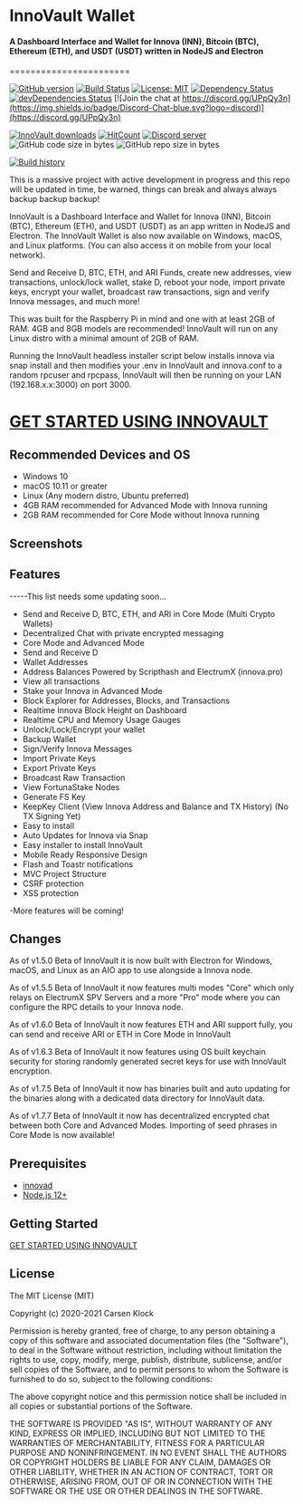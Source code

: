 # InnoVault Wallet


#### A Dashboard Interface and Wallet for Innova (INN), Bitcoin (BTC), Ethereum (ETH), and USDT (USDT) written in NodeJS and Electron
=======================

[![GitHub version](https://img.shields.io/github/release/innova-foundation/innovault.svg)](https://badge.fury.io/gh/innova-foundation%2Finnovault)
[![Build Status](https://travis-ci.org/innova-foundation/innovault.svg?branch=master)](https://travis-ci.org/innova-foundation/innovault) [![License: MIT](https://img.shields.io/badge/License-MIT-blue.svg)](https://github.com/innova-foundation/innovault) [![Dependency Status](https://david-dm.org/innova-foundation/innovault/status.svg?style=flat)](https://david-dm.org/innova-foundation/innovault) [![devDependencies Status](https://david-dm.org/innova-foundation/innovault/dev-status.svg)](https://david-dm.org/innova-foundation/innovault?type=dev) [![Join the chat at https://discord.gg/UPpQy3n](https://img.shields.io/badge/Discord-Chat-blue.svg?logo=discord)](https://discord.gg/UPpQy3n)

[![InnoVault downloads](https://img.shields.io/github/downloads/innova-foundation/innovault/total.svg)](https://github.com/innova-foundation/innovault/releases)
[![HitCount](http://hits.dwyl.io/innova-foundation/innovault.svg)](http://hits.dwyl.io/innova-foundation/innovault)
<a href="https://discord.gg/UPpQy3n"><img src="https://discordapp.com/api/guilds/334361453320732673/embed.png" alt="Discord server" /></a>
![GitHub code size in bytes](https://img.shields.io/github/languages/code-size/innova-foundation/innovault.svg) ![GitHub repo size in bytes](https://img.shields.io/github/repo-size/innova-foundation/innovault.svg)

[![Build history](https://buildstats.info/travisci/chart/innova-foundation/innovault?branch=master)](https://travis-ci.org/innova-foundation/innovault?branch=master)

This is a massive project with active development in progress and this repo will be updated in time, be warned, things can break and always always backup backup backup!

InnoVault is a Dashboard Interface and Wallet for Innova (INN), Bitcoin (BTC), Ethereum (ETH), and USDT (USDT) as an app written in NodeJS and Electron. The InnoVault Wallet is also now available on Windows, macOS, and Linux platforms. (You can also access it on mobile from your local network).

Send and Receive D, BTC, ETH, and ARI Funds, create new addresses, view transactions, unlock/lock wallet, stake D, reboot your node, import private keys, encrypt your wallet, broadcast raw transactions, sign and verify Innova messages, and much more!

This was built for the Raspberry Pi in mind and one with at least 2GB of RAM. 4GB and 8GB models are recommended! InnoVault will run on any Linux distro with a minimal amount of 2GB of RAM.

Running the InnoVault headless installer script below installs innova via snap install and then modifies your .env in InnoVault and innova.conf to a random rpcuser and rpcpass, InnoVault will then be running on your LAN (192.168.x.x:3000) on port 3000.

# [GET STARTED USING INNOVAULT](https://github.com/innova-foundation/innovault/blob/master/GETTING-STARTED.md)

Recommended Devices and OS
-----------------
* Windows 10
* macOS 10.11 or greater
* Linux (Any modern distro, Ubuntu preferred)
* 4GB RAM recommended for Advanced Mode with Innova running
* 2GB RAM recommended for Core Mode without Innova running

Screenshots
-----------------



Features
--------

-----This list needs some updating soon...
- Send and Receive D, BTC, ETH, and ARI in Core Mode (Multi Crypto Wallets)
- Decentralized Chat with private encrypted messaging
- Core Mode and Advanced Mode
- Send and Receive D
- Wallet Addresses
- Address Balances Powered by Scripthash and ElectrumX (innova.pro)
- View all transactions
- Stake your Innova in Advanced Mode
- Block Explorer for Addresses, Blocks, and Transactions
- Realtime Innova Block Height on Dashboard
- Realtime CPU and Memory Usage Gauges
- Unlock/Lock/Encrypt your wallet
- Backup Wallet
- Sign/Verify Innova Messages
- Import Private Keys
- Export Private Keys
- Broadcast Raw Transaction
- View FortunaStake Nodes
- Generate FS Key
- KeepKey Client (View Innova Address and Balance and TX History) (No TX Signing Yet)
- Easy to install
- Auto Updates for Innova via Snap
- Easy installer to install InnoVault
- Mobile Ready Responsive Design
- Flash and Toastr notifications
- MVC Project Structure
- CSRF protection
- XSS protection

-More features will be coming!

Changes
-------------
As of v1.5.0 Beta of InnoVault it is now built with Electron for Windows, macOS, and Linux as an AIO app to use alongside a Innova node.

As of v1.5.5 Beta of InnoVault it now features multi modes "Core" which only relays on ElectrumX SPV Servers and a more "Pro" mode where you can configure the RPC details to your Innova node.

As of v1.6.0 Beta of InnoVault it now features ETH and ARI support fully, you can send and receive ARI or ETH in Core Mode in InnoVault

As of v1.6.3 Beta of InnoVault it now features using OS built keychain security for storing randomly generated secret keys for use with InnoVault encryption.

As of v1.7.5 Beta of InnoVault it now has binaries built and auto updating for the binaries along with a dedicated data directory for InnoVault data.

As of v1.7.7 Beta of InnoVault it now has decentralized encrypted chat between both Core and Advanced Modes. Importing of seed phrases in Core Mode is now available!

Prerequisites
-------------

- [innovad](https://github.com/innova-foundation/innova)
- [Node.js 12+](http://nodejs.org)

Getting Started
---------------
[GET STARTED USING INNOVAULT](https://github.com/innova-foundation/innovault/blob/master/GETTING-STARTED.md)


License
-------

The MIT License (MIT)

Copyright (c) 2020-2021 Carsen Klock

Permission is hereby granted, free of charge, to any person obtaining a copy of this software and associated documentation files (the "Software"), to deal in the Software without restriction, including without limitation the rights to use, copy, modify, merge, publish, distribute, sublicense, and/or sell copies of the Software, and to permit persons to whom the Software is furnished to do so, subject to the following conditions:

The above copyright notice and this permission notice shall be included in all copies or substantial portions of the Software.

THE SOFTWARE IS PROVIDED "AS IS", WITHOUT WARRANTY OF ANY KIND, EXPRESS OR IMPLIED, INCLUDING BUT NOT LIMITED TO THE WARRANTIES OF MERCHANTABILITY, FITNESS FOR A PARTICULAR PURPOSE AND NONINFRINGEMENT. IN NO EVENT SHALL THE AUTHORS OR COPYRIGHT HOLDERS BE LIABLE FOR ANY CLAIM, DAMAGES OR OTHER LIABILITY, WHETHER IN AN ACTION OF CONTRACT, TORT OR OTHERWISE, ARISING FROM, OUT OF OR IN CONNECTION WITH THE SOFTWARE OR THE USE OR OTHER DEALINGS IN THE SOFTWARE.
